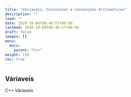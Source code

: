 ```yaml
---
title: "Váriaveis, Constantes e Convenções Aritimeticas"
description: ""
lead: ""
date: 2020-10-06T08:48:57+00:00
lastmod: 2020-10-06T08:48:57+00:00
draft: false
images: []
menu:
  docs:
    parent: "C++"
weight: 110
toc: true
---
```


## Váriaveis

C++ Váriaveis